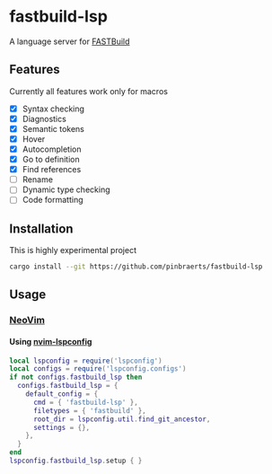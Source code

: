 # fastbuild-lsp

A language server for [FASTBuild](https://fastbuild.org)

## Features

Currently all features work only for macros

- [x] Syntax checking
- [x] Diagnostics
- [x] Semantic tokens
- [x] Hover
- [x] Autocompletion
- [x] Go to definition
- [x] Find references
- [ ] Rename
- [ ] Dynamic type checking
- [ ] Code formatting

## Installation

This is highly experimental project

```sh
cargo install --git https://github.com/pinbraerts/fastbuild-lsp
```

## Usage

### [NeoVim](https://github.com/neovim/neovim)

#### Using [nvim-lspconfig](https://github.com/neovim/nvim-lspconfig)

```lua
local lspconfig = require('lspconfig')
local configs = require('lspconfig.configs')
if not configs.fastbuild_lsp then
  configs.fastbuild_lsp = {
    default_config = {
      cmd = { 'fastbuild-lsp' },
      filetypes = { 'fastbuild' },
      root_dir = lspconfig.util.find_git_ancestor,
      settings = {},
    },
  }
end
lspconfig.fastbuild_lsp.setup { }
```
